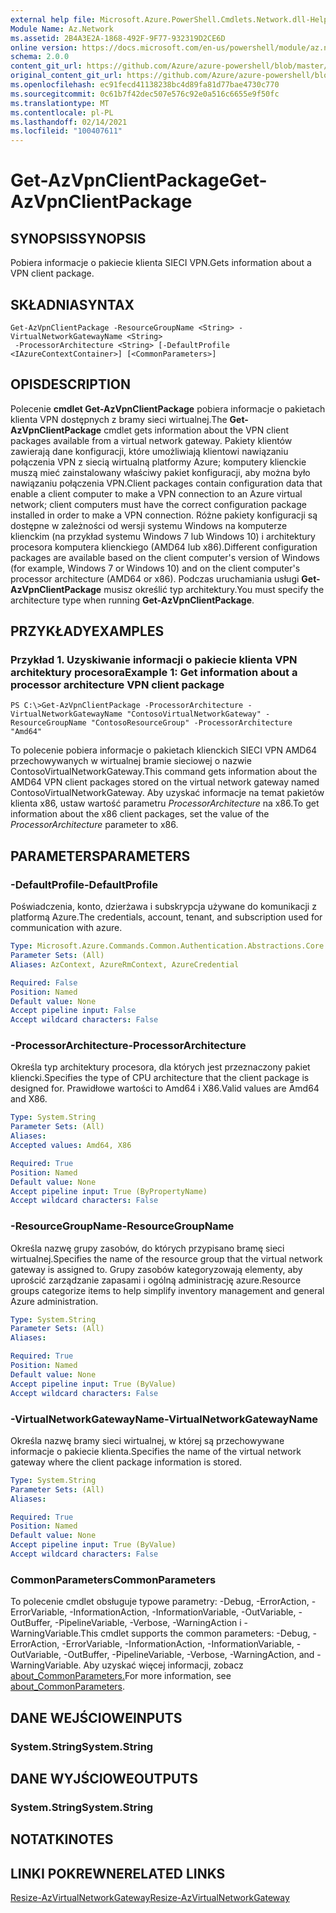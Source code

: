 ```yaml
---
external help file: Microsoft.Azure.PowerShell.Cmdlets.Network.dll-Help.xml
Module Name: Az.Network
ms.assetid: 2B4A3E2A-1868-492F-9F77-932319D2CE6D
online version: https://docs.microsoft.com/en-us/powershell/module/az.network/get-azvpnclientpackage
schema: 2.0.0
content_git_url: https://github.com/Azure/azure-powershell/blob/master/src/Network/Network/help/Get-AzVpnClientPackage.md
original_content_git_url: https://github.com/Azure/azure-powershell/blob/master/src/Network/Network/help/Get-AzVpnClientPackage.md
ms.openlocfilehash: ec91fecd41138238bc4d89fa81d77bae4730c770
ms.sourcegitcommit: 0c61b7f42dec507e576c92e0a516c6655e9f50fc
ms.translationtype: MT
ms.contentlocale: pl-PL
ms.lasthandoff: 02/14/2021
ms.locfileid: "100407611"
---
```

# <span data-ttu-id="75b28-101">Get-AzVpnClientPackage</span><span class="sxs-lookup"><span data-stu-id="75b28-101">Get-AzVpnClientPackage</span></span>

## <span data-ttu-id="75b28-102">SYNOPSIS</span><span class="sxs-lookup"><span data-stu-id="75b28-102">SYNOPSIS</span></span>
<span data-ttu-id="75b28-103">Pobiera informacje o pakiecie klienta SIECI VPN.</span><span class="sxs-lookup"><span data-stu-id="75b28-103">Gets information about a VPN client package.</span></span>

## <span data-ttu-id="75b28-104">SKŁADNIA</span><span class="sxs-lookup"><span data-stu-id="75b28-104">SYNTAX</span></span>

```
Get-AzVpnClientPackage -ResourceGroupName <String> -VirtualNetworkGatewayName <String>
 -ProcessorArchitecture <String> [-DefaultProfile <IAzureContextContainer>] [<CommonParameters>]
```

## <span data-ttu-id="75b28-105">OPIS</span><span class="sxs-lookup"><span data-stu-id="75b28-105">DESCRIPTION</span></span>
<span data-ttu-id="75b28-106">Polecenie **cmdlet Get-AzVpnClientPackage** pobiera informacje o pakietach klienta VPN dostępnych z bramy sieci wirtualnej.</span><span class="sxs-lookup"><span data-stu-id="75b28-106">The **Get-AzVpnClientPackage** cmdlet gets information about the VPN client packages available from a virtual network gateway.</span></span>
<span data-ttu-id="75b28-107">Pakiety klientów zawierają dane konfiguracji, które umożliwiają klientowi nawiązaniu połączenia VPN z siecią wirtualną platformy Azure; komputery klienckie muszą mieć zainstalowany właściwy pakiet konfiguracji, aby można było nawiązaniu połączenia VPN.</span><span class="sxs-lookup"><span data-stu-id="75b28-107">Client packages contain configuration data that enable a client computer to make a VPN connection to an Azure virtual network; client computers must have the correct configuration package installed in order to make a VPN connection.</span></span>
<span data-ttu-id="75b28-108">Różne pakiety konfiguracji są dostępne w zależności od wersji systemu Windows na komputerze klienckim (na przykład systemu Windows 7 lub Windows 10) i architektury procesora komputera klienckiego (AMD64 lub x86).</span><span class="sxs-lookup"><span data-stu-id="75b28-108">Different configuration packages are available based on the client computer's version of Windows (for example, Windows 7 or Windows 10) and on the client computer's processor architecture (AMD64 or x86).</span></span>
<span data-ttu-id="75b28-109">Podczas uruchamiania usługi **Get-AzVpnClientPackage** musisz określić typ architektury.</span><span class="sxs-lookup"><span data-stu-id="75b28-109">You must specify the architecture type when running **Get-AzVpnClientPackage**.</span></span>

## <span data-ttu-id="75b28-110">PRZYKŁADY</span><span class="sxs-lookup"><span data-stu-id="75b28-110">EXAMPLES</span></span>

### <span data-ttu-id="75b28-111">Przykład 1. Uzyskiwanie informacji o pakiecie klienta VPN architektury procesora</span><span class="sxs-lookup"><span data-stu-id="75b28-111">Example 1: Get information about a processor architecture VPN client package</span></span>
```
PS C:\>Get-AzVpnClientPackage -ProcessorArchitecture -VirtualNetworkGatewayName "ContosoVirtualNetworkGateway" -ResourceGroupName "ContosoResourceGroup" -ProcessorArchitecture "Amd64"
```

<span data-ttu-id="75b28-112">To polecenie pobiera informacje o pakietach klienckich SIECI VPN AMD64 przechowywanych w wirtualnej bramie sieciowej o nazwie ContosoVirtualNetworkGateway.</span><span class="sxs-lookup"><span data-stu-id="75b28-112">This command gets information about the AMD64 VPN client packages stored on the virtual network gateway named ContosoVirtualNetworkGateway.</span></span>
<span data-ttu-id="75b28-113">Aby uzyskać informacje na temat pakietów klienta x86, ustaw wartość parametru *ProcessorArchitecture* na x86.</span><span class="sxs-lookup"><span data-stu-id="75b28-113">To get information about the x86 client packages, set the value of the *ProcessorArchitecture* parameter to x86.</span></span>

## <span data-ttu-id="75b28-114">PARAMETERS</span><span class="sxs-lookup"><span data-stu-id="75b28-114">PARAMETERS</span></span>

### <span data-ttu-id="75b28-115">-DefaultProfile</span><span class="sxs-lookup"><span data-stu-id="75b28-115">-DefaultProfile</span></span>
<span data-ttu-id="75b28-116">Poświadczenia, konto, dzierżawa i subskrypcja używane do komunikacji z platformą Azure.</span><span class="sxs-lookup"><span data-stu-id="75b28-116">The credentials, account, tenant, and subscription used for communication with azure.</span></span>

```yaml
Type: Microsoft.Azure.Commands.Common.Authentication.Abstractions.Core.IAzureContextContainer
Parameter Sets: (All)
Aliases: AzContext, AzureRmContext, AzureCredential

Required: False
Position: Named
Default value: None
Accept pipeline input: False
Accept wildcard characters: False
```

### <span data-ttu-id="75b28-117">-ProcessorArchitecture</span><span class="sxs-lookup"><span data-stu-id="75b28-117">-ProcessorArchitecture</span></span>
<span data-ttu-id="75b28-118">Określa typ architektury procesora, dla których jest przeznaczony pakiet kliencki.</span><span class="sxs-lookup"><span data-stu-id="75b28-118">Specifies the type of CPU architecture that the client package is designed for.</span></span>
<span data-ttu-id="75b28-119">Prawidłowe wartości to Amd64 i X86.</span><span class="sxs-lookup"><span data-stu-id="75b28-119">Valid values are Amd64 and X86.</span></span>

```yaml
Type: System.String
Parameter Sets: (All)
Aliases:
Accepted values: Amd64, X86

Required: True
Position: Named
Default value: None
Accept pipeline input: True (ByPropertyName)
Accept wildcard characters: False
```

### <span data-ttu-id="75b28-120">-ResourceGroupName</span><span class="sxs-lookup"><span data-stu-id="75b28-120">-ResourceGroupName</span></span>
<span data-ttu-id="75b28-121">Określa nazwę grupy zasobów, do których przypisano bramę sieci wirtualnej.</span><span class="sxs-lookup"><span data-stu-id="75b28-121">Specifies the name of the resource group that the virtual network gateway is assigned to.</span></span>
<span data-ttu-id="75b28-122">Grupy zasobów kategoryzowają elementy, aby uprościć zarządzanie zapasami i ogólną administrację azure.</span><span class="sxs-lookup"><span data-stu-id="75b28-122">Resource groups categorize items to help simplify inventory management and general Azure administration.</span></span>

```yaml
Type: System.String
Parameter Sets: (All)
Aliases:

Required: True
Position: Named
Default value: None
Accept pipeline input: True (ByValue)
Accept wildcard characters: False
```

### <span data-ttu-id="75b28-123">-VirtualNetworkGatewayName</span><span class="sxs-lookup"><span data-stu-id="75b28-123">-VirtualNetworkGatewayName</span></span>
<span data-ttu-id="75b28-124">Określa nazwę bramy sieci wirtualnej, w której są przechowywane informacje o pakiecie klienta.</span><span class="sxs-lookup"><span data-stu-id="75b28-124">Specifies the name of the virtual network gateway where the client package information is stored.</span></span>

```yaml
Type: System.String
Parameter Sets: (All)
Aliases:

Required: True
Position: Named
Default value: None
Accept pipeline input: True (ByValue)
Accept wildcard characters: False
```

### <span data-ttu-id="75b28-125">CommonParameters</span><span class="sxs-lookup"><span data-stu-id="75b28-125">CommonParameters</span></span>
<span data-ttu-id="75b28-126">To polecenie cmdlet obsługuje typowe parametry: -Debug, -ErrorAction, -ErrorVariable, -InformationAction, -InformationVariable, -OutVariable, -OutBuffer, -PipelineVariable, -Verbose, -WarningAction i -WarningVariable.</span><span class="sxs-lookup"><span data-stu-id="75b28-126">This cmdlet supports the common parameters: -Debug, -ErrorAction, -ErrorVariable, -InformationAction, -InformationVariable, -OutVariable, -OutBuffer, -PipelineVariable, -Verbose, -WarningAction, and -WarningVariable.</span></span> <span data-ttu-id="75b28-127">Aby uzyskać więcej informacji, zobacz [about_CommonParameters.](http://go.microsoft.com/fwlink/?LinkID=113216)</span><span class="sxs-lookup"><span data-stu-id="75b28-127">For more information, see [about_CommonParameters](http://go.microsoft.com/fwlink/?LinkID=113216).</span></span>

## <span data-ttu-id="75b28-128">DANE WEJŚCIOWE</span><span class="sxs-lookup"><span data-stu-id="75b28-128">INPUTS</span></span>

### <span data-ttu-id="75b28-129">System.String</span><span class="sxs-lookup"><span data-stu-id="75b28-129">System.String</span></span>

## <span data-ttu-id="75b28-130">DANE WYJŚCIOWE</span><span class="sxs-lookup"><span data-stu-id="75b28-130">OUTPUTS</span></span>

### <span data-ttu-id="75b28-131">System.String</span><span class="sxs-lookup"><span data-stu-id="75b28-131">System.String</span></span>

## <span data-ttu-id="75b28-132">NOTATKI</span><span class="sxs-lookup"><span data-stu-id="75b28-132">NOTES</span></span>

## <span data-ttu-id="75b28-133">LINKI POKREWNE</span><span class="sxs-lookup"><span data-stu-id="75b28-133">RELATED LINKS</span></span>

[<span data-ttu-id="75b28-134">Resize-AzVirtualNetworkGateway</span><span class="sxs-lookup"><span data-stu-id="75b28-134">Resize-AzVirtualNetworkGateway</span></span>](./Resize-AzVirtualNetworkGateway.md)



